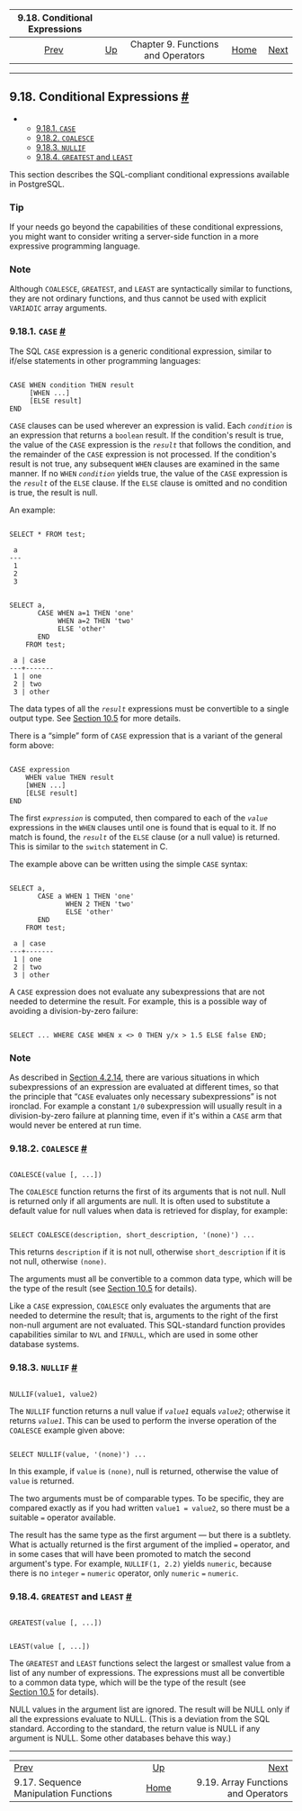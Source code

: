 <!--?xml version="1.0" encoding="UTF-8" standalone="no"?-->

|                       9.18. Conditional Expressions                      |                                                           |                                    |                                                       |                                                                     |
| :----------------------------------------------------------------------: | :-------------------------------------------------------- | :--------------------------------: | ----------------------------------------------------: | ------------------------------------------------------------------: |
| [Prev](functions-sequence.html "9.17. Sequence Manipulation Functions")  | [Up](functions.html "Chapter 9. Functions and Operators") | Chapter 9. Functions and Operators | [Home](index.html "PostgreSQL 17devel Documentation") |  [Next](functions-array.html "9.19. Array Functions and Operators") |

***

## 9.18. Conditional Expressions [#](#FUNCTIONS-CONDITIONAL)

*   *   [9.18.1. `CASE`](functions-conditional.html#FUNCTIONS-CASE)
    *   [9.18.2. `COALESCE`](functions-conditional.html#FUNCTIONS-COALESCE-NVL-IFNULL)
    *   [9.18.3. `NULLIF`](functions-conditional.html#FUNCTIONS-NULLIF)
    *   [9.18.4. `GREATEST` and `LEAST`](functions-conditional.html#FUNCTIONS-GREATEST-LEAST)



This section describes the SQL-compliant conditional expressions available in PostgreSQL.

### Tip

If your needs go beyond the capabilities of these conditional expressions, you might want to consider writing a server-side function in a more expressive programming language.

### Note

Although `COALESCE`, `GREATEST`, and `LEAST` are syntactically similar to functions, they are not ordinary functions, and thus cannot be used with explicit `VARIADIC` array arguments.

### 9.18.1. `CASE` [#](#FUNCTIONS-CASE)

The SQL `CASE` expression is a generic conditional expression, similar to if/else statements in other programming languages:

```

CASE WHEN condition THEN result
     [WHEN ...]
     [ELSE result]
END
```

`CASE` clauses can be used wherever an expression is valid. Each *`condition`* is an expression that returns a `boolean` result. If the condition's result is true, the value of the `CASE` expression is the *`result`* that follows the condition, and the remainder of the `CASE` expression is not processed. If the condition's result is not true, any subsequent `WHEN` clauses are examined in the same manner. If no `WHEN` *`condition`* yields true, the value of the `CASE` expression is the *`result`* of the `ELSE` clause. If the `ELSE` clause is omitted and no condition is true, the result is null.

An example:

```

SELECT * FROM test;

 a
---
 1
 2
 3


SELECT a,
       CASE WHEN a=1 THEN 'one'
            WHEN a=2 THEN 'two'
            ELSE 'other'
       END
    FROM test;

 a | case
---+-------
 1 | one
 2 | two
 3 | other
```

The data types of all the *`result`* expressions must be convertible to a single output type. See [Section 10.5](typeconv-union-case.html "10.5. UNION, CASE, and Related Constructs") for more details.

There is a “simple” form of `CASE` expression that is a variant of the general form above:

```

CASE expression
    WHEN value THEN result
    [WHEN ...]
    [ELSE result]
END
```

The first *`expression`* is computed, then compared to each of the *`value`* expressions in the `WHEN` clauses until one is found that is equal to it. If no match is found, the *`result`* of the `ELSE` clause (or a null value) is returned. This is similar to the `switch` statement in C.

The example above can be written using the simple `CASE` syntax:

```

SELECT a,
       CASE a WHEN 1 THEN 'one'
              WHEN 2 THEN 'two'
              ELSE 'other'
       END
    FROM test;

 a | case
---+-------
 1 | one
 2 | two
 3 | other
```

A `CASE` expression does not evaluate any subexpressions that are not needed to determine the result. For example, this is a possible way of avoiding a division-by-zero failure:

```

SELECT ... WHERE CASE WHEN x <> 0 THEN y/x > 1.5 ELSE false END;
```

### Note

As described in [Section 4.2.14](sql-expressions.html#SYNTAX-EXPRESS-EVAL "4.2.14. Expression Evaluation Rules"), there are various situations in which subexpressions of an expression are evaluated at different times, so that the principle that “`CASE` evaluates only necessary subexpressions” is not ironclad. For example a constant `1/0` subexpression will usually result in a division-by-zero failure at planning time, even if it's within a `CASE` arm that would never be entered at run time.

### 9.18.2. `COALESCE` [#](#FUNCTIONS-COALESCE-NVL-IFNULL)



```

COALESCE(value [, ...])
```

The `COALESCE` function returns the first of its arguments that is not null. Null is returned only if all arguments are null. It is often used to substitute a default value for null values when data is retrieved for display, for example:

```

SELECT COALESCE(description, short_description, '(none)') ...
```

This returns `description` if it is not null, otherwise `short_description` if it is not null, otherwise `(none)`.

The arguments must all be convertible to a common data type, which will be the type of the result (see [Section 10.5](typeconv-union-case.html "10.5. UNION, CASE, and Related Constructs") for details).

Like a `CASE` expression, `COALESCE` only evaluates the arguments that are needed to determine the result; that is, arguments to the right of the first non-null argument are not evaluated. This SQL-standard function provides capabilities similar to `NVL` and `IFNULL`, which are used in some other database systems.

### 9.18.3. `NULLIF` [#](#FUNCTIONS-NULLIF)



```

NULLIF(value1, value2)
```

The `NULLIF` function returns a null value if *`value1`* equals *`value2`*; otherwise it returns *`value1`*. This can be used to perform the inverse operation of the `COALESCE` example given above:

```

SELECT NULLIF(value, '(none)') ...
```

In this example, if `value` is `(none)`, null is returned, otherwise the value of `value` is returned.

The two arguments must be of comparable types. To be specific, they are compared exactly as if you had written `value1 = value2`, so there must be a suitable `=` operator available.

The result has the same type as the first argument — but there is a subtlety. What is actually returned is the first argument of the implied `=` operator, and in some cases that will have been promoted to match the second argument's type. For example, `NULLIF(1, 2.2)` yields `numeric`, because there is no `integer` `=` `numeric` operator, only `numeric` `=` `numeric`.

### 9.18.4. `GREATEST` and `LEAST` [#](#FUNCTIONS-GREATEST-LEAST)



```

GREATEST(value [, ...])
```

```

LEAST(value [, ...])
```

The `GREATEST` and `LEAST` functions select the largest or smallest value from a list of any number of expressions. The expressions must all be convertible to a common data type, which will be the type of the result (see [Section 10.5](typeconv-union-case.html "10.5. UNION, CASE, and Related Constructs") for details).

NULL values in the argument list are ignored. The result will be NULL only if all the expressions evaluate to NULL. (This is a deviation from the SQL standard. According to the standard, the return value is NULL if any argument is NULL. Some other databases behave this way.)

***

|                                                                          |                                                           |                                                                     |
| :----------------------------------------------------------------------- | :-------------------------------------------------------: | ------------------------------------------------------------------: |
| [Prev](functions-sequence.html "9.17. Sequence Manipulation Functions")  | [Up](functions.html "Chapter 9. Functions and Operators") |  [Next](functions-array.html "9.19. Array Functions and Operators") |
| 9.17. Sequence Manipulation Functions                                    |   [Home](index.html "PostgreSQL 17devel Documentation")   |                                 9.19. Array Functions and Operators |
